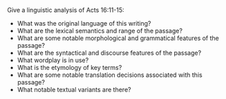 Give a linguistic analysis of Acts 16:11-15:
* What was the original language of this writing?
* What are the lexical semantics and range of the passage?
* What are some notable morphological and grammatical features of the passage?
* What are the syntactical and discourse features of the passage?
* What wordplay is in use?
* What is the etymology of key terms?
* What are some notable translation decisions associated with this passage?
* What notable textual variants are there?
